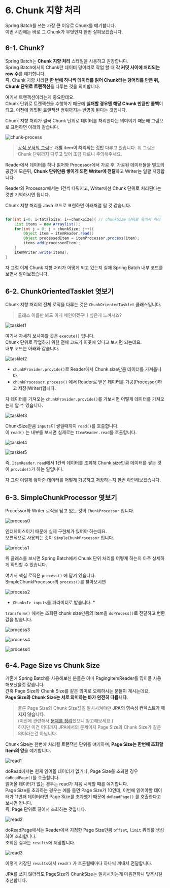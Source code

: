 # 6. Chunk 지향 처리
 
Spring Batch를 쓰는 가장 큰 이유로 Chunk를 얘기합니다.  
이번 시간에는 바로 그 Chunk가 무엇인지 한번 살펴보겠습니다.

## 6-1. Chunk?

Spring Batch는 **Chunk 지향 처리** 스타일을 사용하고 권장합니다.  
Spring Batch에서의 Chunk란 데이터 덩어리로 작업 할 때 **각 커밋 사이에 처리되는 row 수**를 얘기합니다.  
즉, Chunk 지향 처리란 **한 번에 하나씩 데이터를 읽어 Chunk라는 덩어리를 만든 뒤, Chunk 단위로 트랜잭션**을 다루는 것을 의미합니다.  
  
여기서 트랜잭션이라는게 중요한데요.  
Chunk 단위로 트랜잭션을 수행하기 때문에 **실패할 경우엔 해당 Chunk 만큼만 롤백**이 되고, 이전에 커밋된 트랜잭션 범위까지는 반영이 된다는 것입니다.  
  
Chunk 지향 처리가 결국 Chunk 단위로 데이터를 처리한다는 의미이기 때문에 그림으로 표현하면 아래와 같습니다.
  
![chunk-process](./images/6/chunk-process.png)

> [공식 문서의 그림](https://docs.spring.io/spring-batch/4.0.x/reference/html/index-single.html#chunkOrientedProcessing)은 **개별 item이 처리되는 것만** 다루고 있습니다.
위 그림은 Chunk 단위까지 다루고 있어 조금 다르니 주의해주세요.

Reader에서 데이터를 하나 읽어와 Processor에서 가공 후, 가공된 데이터들을 별도의 공간에 모은뒤, **Chunk 단위만큼 쌓이게 되면 Writer에 전달**하고 Writer는 일괄 저장합니다.  
  
Reader와 Processor에서는 1건씩 다뤄지고, Writer에선 Chunk 단위로 처리된다는 것만 기억하시면 됩니다.  
  
Chunk 지향 처리를 Java 코드로 표현하면 아래처럼 될 것 같습니다.

```java

for(int i=0; i<totalSize; i+=chunkSize){ // chunkSize 단위로 묶어서 처리
    List items = new Arraylist();
    for(int j = 0; j < chunkSize; j++){
        Object item = itemReader.read()
        Object processedItem = itemProcessor.process(item);
        items.add(processedItem);
    }
    itemWriter.write(items);
}
```

자 그럼 이제 Chunk 지향 처리가 어떻게 되고 있는지 실제 Spring Batch 내부 코드를 보면서 알아보겠습니다.

## 6-2. ChunkOrientedTasklet 엿보기

Chunk 지향 처리의 전체 로직을 다루는 것은 ```ChunkOrientedTasklet``` 클래스입니다.  

> 클래스 이름만 봐도 이게 메인이겠구나 싶은게 느껴시죠?

![tasklet1](./images/6/tasklet1.png)

여기서 자세히 보셔야할 곳은 ```execute()``` 입니다.  
Chunk 단위로 작업하기 위한 전체 코드가 이곳에 있다고 보시면 되는데요.  
내부 코드는 아래와 같습니다.

![tasklet2](./images/6/tasklet2.png)

* ```chunkProvider.provide()```로 Reader에서 Chunk size만큼 데이터를 가져옵니다.
* ```chunkProcessor.process()``` 에서 Reader로 받은 데이터를 가공(Processor)하고 저장(Writer)합니다.

자 데이터를 가져오는 ```chunkProvider.provide()```를 가보시면 어떻게 데이터를 가져오는지 알 수 있습니다.

![tasklet3](./images/6/tasklet3.png)

ChunkSize만큼 ```inputs```이 쌓일때까지 ```read()```를 호출합니다.  
이 ```read()``` 는 내부를 보시면 실제로는 ```ItemReader.read```를 호출합니다.  

![tasklet4](./images/6/tasklet4.png)

![tasklet5](./images/6/tasklet5.png)

즉, ```ItemReader.read```에서 1건씩 데이터를 조회해 Chunk size만큼 데이터를 쌓는 것이 ```provide()```가 하는 일입니다.  
  
자 그럼 이렇게 쌓아준 데이터를 어떻게 가공하고 저장하는지 한번 확인해보겠습니다.

## 6-3. SimpleChunkProcessor 엿보기

Processor와 Writer 로직을 담고 있는 것이 ```ChunkProcessor``` 입니다.  

![process0](./images/6/process1.png)

인터페이스이기 때문에 실제 구현체가 있어야 하는데요.  
보편적으로 사용되는 것이 ```SimpleChunkProcessor``` 입니다.  

![process1](./images/6/process2.png)

위 클래스를 보시면 Spring Batch에서 Chunk 단위 처리를 어떻게 하는지 아주 상세하게 확인할 수 있습니다.  
  
여기서 핵심 로직은 ```process()``` 에 담겨 있습니다.  
SimpleChunkProcessor의 ```process()```를 찾아보시면

![process2](./images/6/process3.png)


* ```Chunk<I> inputs```를 파라미터로 받습니다.
    * 

 ```transform()``` 에서는 조회된 chunk size만큼의 item을 ```doProcess()```로 전달하고 변환값을 받습니다.

![process3](./images/6/process4.png)

![process4](./images/6/process5.png)

![process4](./images/6/process6.png)



## 6-4. Page Size vs Chunk Size

기존에 Spring Batch를 사용해보신 분들은 아마 PagingItemReader를 많이들 사용해보셨을것 같습니다.  
간혹 Page Size와 Chunk Size를 같은 의미로 오해하시는 분들이 계시는데요.  
**Page Size와 Chunk Size는 서로 의미하는 바가 완전히 다릅니다**.  

> 물론 Page Size와 Chunk Size값을 일치시켜야만 **JPA의 영속성 컨텍스트가 깨지지 않습니다**.  
(이전에 관련해서 [문제를 정리](http://jojoldu.tistory.com/146)했으니 참고해보세요.)  
하지만 이건 어디까지 JPA에서의 문제이지 Page Size와 Chunk Size가 같은 의미라는건 아닙니다.

Chunk Size는 한번에 처리될 트랜잭션 단위를 얘기하며, **Page Size는 한번에 조회할 Item의 양**을 얘기합니다.  

![read1](./images/6/read1.png)

doRead에서는 현재 읽어올 데이터가 없거나, Page Size를 초과한 경우 ```doReadPage()```를 호출합니다.  
읽어올 데이터가 없는 경우는 read가 처음 시작할 때를 얘기합니다.  
Page Size를 초과하는 경우는 예를 들면 Page Size가 10인데, 이번에 읽어야할 데이터가 11번째 데이터라면 Page Size를 초과했기 때문에 ```doReadPage()``` 를 호출한다고 보시면 됩니다.  
즉, Page 단위로 끊어서 조회하는 것입니다.  

![read2](./images/6/read2.png)

doReadPage에서는 Reader에서 지정한 Page Size만큼 ```offset```, ```limit``` 쿼리를 생성하여 조회합니다.  
조회된 결과는 ```results```에 저장합니다.

![read3](./images/6/read3.png)

이렇게 저장된 ```results```에서 ```read()``` 가 호출될때마다 하나씩 꺼내서 전달합니다.  


JPA를 쓰지 않더라도 PageSize와 ChunkSize는 일치시키는게 마음편하니 맞추시길 추천합니다.